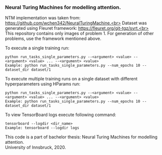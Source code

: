 ### Neural Turing Machines for modelling attention.

NTM implementation was taken from: https://github.com/wchen342/NeuralTuringMachine.<br>
Dataset was generated using Fleuret framework: https://fleuret.org/git-tgz/svrt.<br>
This repository contains only images of problem 1. For generation of other problems, use the framework mentioned above.

To execute a single training run:
```console
python run_tasks_single_parameters.py --<argument> <value> --<argument> <value> ... --<argument> <value>
Example: python run_tasks_single_parameters.py --num_epochs 10 --dataset_dir dataset/1
```
To execute multiple training runs on a single dataset with different hyperparameters using HParams run:
```console
python run_tasks_single_parameters.py --<argument> <value> --<argument> <value> ... --<argument> <value>
Example: python run_tasks_single_parameters.py --num_epochs 10 --dataset_dir dataset/1
```
To view TensorBoard logs execute following command:
```console
tensorboard --logdir <dir_name>
Example: tensorboard --logdir logs
```
This code is a part of bachelor thesis: Neural Turing Machines for modelling attention.\
University of Innsbruck, 2020.
